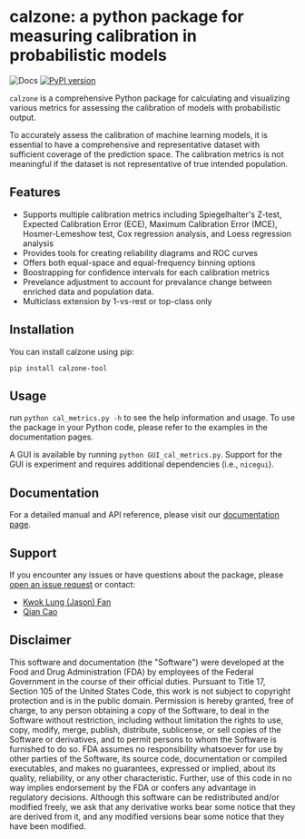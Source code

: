 # calzone: a python package for measuring calibration in probabilistic models
![Docs](https://readthedocs.org/projects/calzone-docs/badge/)
[![PyPI version](https://badge.fury.io/py/calzone-tool.svg)](https://badge.fury.io/py/calzone-tool)

`calzone` is a comprehensive Python package for calculating and visualizing various metrics for assessing the calibration of models with probabilistic output.

To accurately assess the calibration of machine learning models, it is essential to have a comprehensive and representative dataset with sufficient coverage of the prediction space. The calibration metrics is not meaningful if the dataset is not representative of true intended population.

## Features

- Supports multiple calibration metrics including Spiegelhalter's Z-test, Expected Calibration Error (ECE), Maximum Calibration Error (MCE), Hosmer-Lemeshow test, Cox regression analysis, and Loess regression analysis
- Provides tools for creating reliability diagrams and ROC curves
- Offers both equal-space and equal-frequency binning options
- Boostrapping for confidence intervals for each calibration metrics
- Prevelance adjustment to account for prevalance change between enriched data and population data.
- Multiclass extension by 1-vs-rest or top-class only

## Installation

You can install calzone using pip:
```
pip install calzone-tool
```

## Usage

run `python cal_metrics.py -h` to see the help information and usage. To use the package in your Python code, please refer to the examples in the documentation pages. 

A GUI is available by running `python GUI_cal_metrics.py`. Support for the GUI is experiment and requires additional dependencies (i.e., `nicegui`).

## Documentation

For a detailed manual and API reference, please visit our [documentation page](https://calzone-docs.readthedocs.io/en/latest/index.html).

## Support
If you encounter any issues or have questions about the package, please [open an issue request](https://github.com/DIDSR/calzone/issues) or contact:
* [Kwok Lung (Jason) Fan](mailto:kwoklung.fan@fda.hhs.gov?subject=calzone)
* [Qian Cao](mailto:qian.cao@fda.hhs.gov?subject=calzone)

## Disclaimer 
This software and documentation (the "Software") were developed at the Food and Drug Administration (FDA) by employees of the Federal Government in the course of their official duties. Pursuant to Title 17, Section 105 of the United States Code, this work is not subject to copyright protection and is in the public domain. Permission is hereby granted, free of charge, to any person obtaining a copy of the Software, to deal in the Software without restriction, including without limitation the rights to use, copy, modify, merge, publish, distribute, sublicense, or sell copies of the Software or derivatives, and to permit persons to whom the Software is furnished to do so. FDA assumes no responsibility whatsoever for use by other parties of the Software, its source code, documentation or compiled executables, and makes no guarantees, expressed or implied, about its quality, reliability, or any other characteristic. Further, use of this code in no way implies endorsement by the FDA or confers any advantage in regulatory decisions. Although this software can be redistributed and/or modified freely, we ask that any derivative works bear some notice that they are derived from it, and any modified versions bear some notice that they have been modified.
